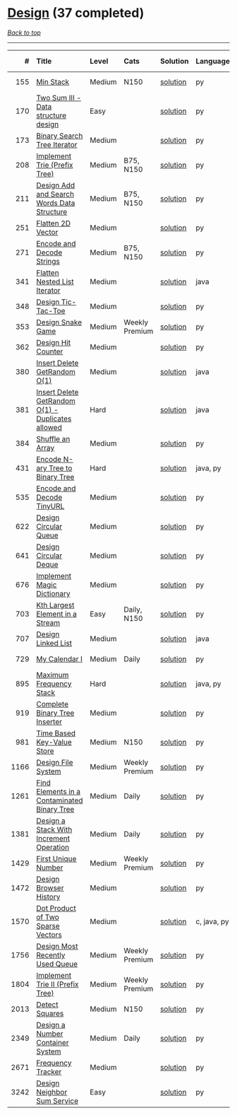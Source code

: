 # [Design](<https://leetcode.com/tag/Design/>) (37 completed)

*[Back to top](<../../README.md>)*

------

|    # | Title                                                                                                                              | Level   | Cats           | Solution                                                                    | Languages   | Date Complete   |
|-----:|:-----------------------------------------------------------------------------------------------------------------------------------|:--------|:---------------|:----------------------------------------------------------------------------|:------------|:----------------|
|  155 | [Min Stack](<https://leetcode.com/problems/min-stack>)                                                                             | Medium  | N150           | [solution](<../_155. Min Stack.md>)                                         | py          | Jun 16, 2024    |
|  170 | [Two Sum III - Data structure design](<https://leetcode.com/problems/two-sum-iii-data-structure-design>)                           | Easy    |                | [solution](<../_170. Two Sum III - Data structure design.md>)               | py          | Jul 31, 2024    |
|  173 | [Binary Search Tree Iterator](<https://leetcode.com/problems/binary-search-tree-iterator>)                                         | Medium  |                | [solution](<../_173. Binary Search Tree Iterator.md>)                       | py          | Jun 26, 2024    |
|  208 | [Implement Trie (Prefix Tree)](<https://leetcode.com/problems/implement-trie-prefix-tree>)                                         | Medium  | B75, N150      | [solution](<../_208. Implement Trie (Prefix Tree).md>)                      | py          | Jun 27, 2024    |
|  211 | [Design Add and Search Words Data Structure](<https://leetcode.com/problems/design-add-and-search-words-data-structure>)           | Medium  | B75, N150      | [solution](<../_211. Design Add and Search Words Data Structure.md>)        | py          | Jun 27, 2024    |
|  251 | [Flatten 2D Vector](<https://leetcode.com/problems/flatten-2d-vector>)                                                             | Medium  |                | [solution](<../_251. Flatten 2D Vector.md>)                                 | py          | May 22, 2024    |
|  271 | [Encode and Decode Strings](<https://leetcode.com/problems/encode-and-decode-strings>)                                             | Medium  | B75, N150      | [solution](<../_271. Encode and Decode Strings.md>)                         | py          | Jun 13, 2024    |
|  341 | [Flatten Nested List Iterator](<https://leetcode.com/problems/flatten-nested-list-iterator>)                                       | Medium  |                | [solution](<../_341. Flatten Nested List Iterator.md>)                      | java        | Jul 02, 2024    |
|  348 | [Design Tic-Tac-Toe](<https://leetcode.com/problems/design-tic-tac-toe>)                                                           | Medium  |                | [solution](<../_348. Design Tic-Tac-Toe.md>)                                | py          | Jul 05, 2024    |
|  353 | [Design Snake Game](<https://leetcode.com/problems/design-snake-game>)                                                             | Medium  | Weekly Premium | [solution](<../_353. Design Snake Game.md>)                                 | py          | Jun 28, 2024    |
|  362 | [Design Hit Counter](<https://leetcode.com/problems/design-hit-counter>)                                                           | Medium  |                | [solution](<../_362. Design Hit Counter.md>)                                | py          | Oct 24, 2024    |
|  380 | [Insert Delete GetRandom O(1)](<https://leetcode.com/problems/insert-delete-getrandom-o1>)                                         | Medium  |                | [solution](<../_380. Insert Delete GetRandom O(1).md>)                      | java        | Jul 06, 2024    |
|  381 | [Insert Delete GetRandom O(1) - Duplicates allowed](<https://leetcode.com/problems/insert-delete-getrandom-o1-duplicates-allowed>) | Hard    |                | [solution](<../_381. Insert Delete GetRandom O(1) - Duplicates allowed.md>) | java        | Jul 06, 2024    |
|  384 | [Shuffle an Array](<https://leetcode.com/problems/shuffle-an-array>)                                                               | Medium  |                | [solution](<../_384. Shuffle an Array.md>)                                  | py          | Jun 29, 2024    |
|  431 | [Encode N-ary Tree to Binary Tree](<https://leetcode.com/problems/encode-n-ary-tree-to-binary-tree>)                               | Hard    |                | [solution](<../_431. Encode N-ary Tree to Binary Tree.md>)                  | java, py    | Jun 28, 2024    |
|  535 | [Encode and Decode TinyURL](<https://leetcode.com/problems/encode-and-decode-tinyurl>)                                             | Medium  |                | [solution](<../_535. Encode and Decode TinyURL.md>)                         | py          | Jun 07, 2024    |
|  622 | [Design Circular Queue](<https://leetcode.com/problems/design-circular-queue>)                                                     | Medium  |                | [solution](<../_622. Design Circular Queue.md>)                             | py          | Jul 06, 2024    |
|  641 | [Design Circular Deque](<https://leetcode.com/problems/design-circular-deque>)                                                     | Medium  |                | [solution](<../_641. Design Circular Deque.md>)                             | py          | Sep 30, 2024    |
|  676 | [Implement Magic Dictionary](<https://leetcode.com/problems/implement-magic-dictionary>)                                           | Medium  |                | [solution](<../_676. Implement Magic Dictionary.md>)                        | py          | Jun 27, 2024    |
|  703 | [Kth Largest Element in a Stream](<https://leetcode.com/problems/kth-largest-element-in-a-stream>)                                 | Easy    | Daily, N150    | [solution](<../_703. Kth Largest Element in a Stream.md>)                   | py          | Jul 05, 2024    |
|  707 | [Design Linked List](<https://leetcode.com/problems/design-linked-list>)                                                           | Medium  |                | [solution](<../_707. Design Linked List.md>)                                | java        | Jun 22, 2024    |
|  729 | [My Calendar I](<https://leetcode.com/problems/my-calendar-i>)                                                                     | Medium  | Daily          | [solution](<../_729. My Calendar I.md>)                                     | py          | Sep 26, 2024    |
|  895 | [Maximum Frequency Stack](<https://leetcode.com/problems/maximum-frequency-stack>)                                                 | Hard    |                | [solution](<../_895. Maximum Frequency Stack.md>)                           | java, py    | Jul 11, 2024    |
|  919 | [Complete Binary Tree Inserter](<https://leetcode.com/problems/complete-binary-tree-inserter>)                                     | Medium  |                | [solution](<../_919. Complete Binary Tree Inserter.md>)                     | py          | Jul 05, 2024    |
|  981 | [Time Based Key-Value Store](<https://leetcode.com/problems/time-based-key-value-store>)                                           | Medium  | N150           | [solution](<../_981. Time Based Key-Value Store.md>)                        | py          | Oct 24, 2024    |
| 1166 | [Design File System](<https://leetcode.com/problems/design-file-system>)                                                           | Medium  | Weekly Premium | [solution](<../_1166. Design File System.md>)                               | py          | Jun 28, 2024    |
| 1261 | [Find Elements in a Contaminated Binary Tree](<https://leetcode.com/problems/find-elements-in-a-contaminated-binary-tree>)         | Medium  | Daily          | [solution](<../_1261. Find Elements in a Contaminated Binary Tree.md>)      | py          | Feb 21, 2025    |
| 1381 | [Design a Stack With Increment Operation](<https://leetcode.com/problems/design-a-stack-with-increment-operation>)                 | Medium  | Daily          | [solution](<../_1381. Design a Stack With Increment Operation.md>)          | py          | Jul 06, 2024    |
| 1429 | [First Unique Number](<https://leetcode.com/problems/first-unique-number>)                                                         | Medium  | Weekly Premium | [solution](<../_1429. First Unique Number.md>)                              | py          | Oct 26, 2024    |
| 1472 | [Design Browser History](<https://leetcode.com/problems/design-browser-history>)                                                   | Medium  |                | [solution](<../_1472. Design Browser History.md>)                           | py          | Jul 06, 2024    |
| 1570 | [Dot Product of Two Sparse Vectors](<https://leetcode.com/problems/dot-product-of-two-sparse-vectors>)                             | Medium  |                | [solution](<../_1570. Dot Product of Two Sparse Vectors.md>)                | c, java, py | Jun 06, 2024    |
| 1756 | [Design Most Recently Used Queue](<https://leetcode.com/problems/design-most-recently-used-queue>)                                 | Medium  | Weekly Premium | [solution](<../_1756. Design Most Recently Used Queue.md>)                  | py          | Feb 15, 2025    |
| 1804 | [Implement Trie II (Prefix Tree)](<https://leetcode.com/problems/implement-trie-ii-prefix-tree>)                                   | Medium  | Weekly Premium | [solution](<../_1804. Implement Trie II (Prefix Tree).md>)                  | py          | Jun 27, 2024    |
| 2013 | [Detect Squares](<https://leetcode.com/problems/detect-squares>)                                                                   | Medium  | N150           | [solution](<../_2013. Detect Squares.md>)                                   | py          | Jun 28, 2024    |
| 2349 | [Design a Number Container System](<https://leetcode.com/problems/design-a-number-container-system>)                               | Medium  | Daily          | [solution](<../_2349. Design a Number Container System.md>)                 | py          | Oct 28, 2024    |
| 2671 | [Frequency Tracker](<https://leetcode.com/problems/frequency-tracker>)                                                             | Medium  |                | [solution](<../_2671. Frequency Tracker.md>)                                | py          | Jun 28, 2024    |
| 3242 | [Design Neighbor Sum Service](<https://leetcode.com/problems/design-neighbor-sum-service>)                                         | Easy    |                | [solution](<../_3242. Design Neighbor Sum Service.md>)                      | py          | Aug 04, 2024    |